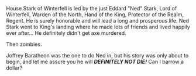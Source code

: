 House Stark of Winterfell is led by the just Eddard "Ned" Stark, Lord of
Winterfell, Warden of the North, Hand of the King, Protector of the Realm,
Regent.  He is surely honorable and will lead a long and prosperous life.
Ned Stark went to King's landing where he made lots of friends and lived
happily ever after...  He definitely didn't get axe murdered.

Then zombies.

Joffrey Baratheon was the one to do Ned in, but his story was only about to
begin, and let me assure you he will ___DEFINITELY NOT DIE!___
Can I barrow a dollar?